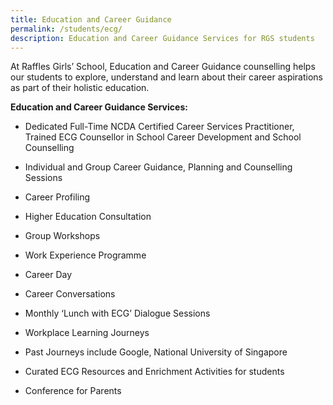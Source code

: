 ```yaml
---
title: Education and Career Guidance
permalink: /students/ecg/
description: Education and Career Guidance Services for RGS students
---
```

At Raffles Girls’ School, Education and Career Guidance counselling helps our students to explore, understand and learn about their career aspirations as part of their holistic education.

**Education and Career Guidance Services:**
*   Dedicated Full-Time NCDA Certified Career Services Practitioner, Trained ECG Counsellor in School Career Development and School Counselling
*   Individual and Group Career Guidance, Planning and Counselling Sessions
*   Career Profiling


*   Higher Education Consultation



*   Group Workshops

*   Work Experience Programme

*   Career Day

*   Career Conversations

*   Monthly ‘Lunch with ECG’ Dialogue Sessions
*   Workplace Learning Journeys

*   Past Journeys include Google, National University of Singapore

*   Curated ECG Resources and Enrichment Activities for students
*   Conference for Parents